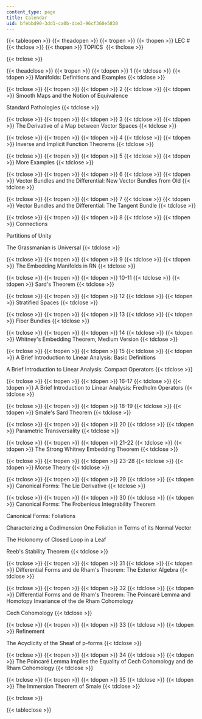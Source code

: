 ```yaml
---
content_type: page
title: Calendar
uid: bfebbd90-3dd1-ca0b-dce3-96cf360e5830
---
```


{{< tableopen >}}
{{< theadopen >}}
{{< tropen >}}
{{< thopen >}}
LEC #
{{< thclose >}}
{{< thopen >}}
TOPICS 
{{< thclose >}}

{{< trclose >}}

{{< theadclose >}}
{{< tropen >}}
{{< tdopen >}}
1
{{< tdclose >}}
{{< tdopen >}}
Manifolds: Definitions and Examples
{{< tdclose >}}

{{< trclose >}}
{{< tropen >}}
{{< tdopen >}}
2
{{< tdclose >}}
{{< tdopen >}}
Smooth Maps and the Notion of Equivalence  
  
Standard Pathologies
{{< tdclose >}}

{{< trclose >}}
{{< tropen >}}
{{< tdopen >}}
3
{{< tdclose >}}
{{< tdopen >}}
The Derivative of a Map between Vector Spaces
{{< tdclose >}}

{{< trclose >}}
{{< tropen >}}
{{< tdopen >}}
4
{{< tdclose >}}
{{< tdopen >}}
Inverse and Implicit Function Theorems
{{< tdclose >}}

{{< trclose >}}
{{< tropen >}}
{{< tdopen >}}
5
{{< tdclose >}}
{{< tdopen >}}
More Examples
{{< tdclose >}}

{{< trclose >}}
{{< tropen >}}
{{< tdopen >}}
6
{{< tdclose >}}
{{< tdopen >}}
Vector Bundles and the Differential: New Vector Bundles from Old
{{< tdclose >}}

{{< trclose >}}
{{< tropen >}}
{{< tdopen >}}
7
{{< tdclose >}}
{{< tdopen >}}
Vector Bundles and the Differential: The Tangent Bundle
{{< tdclose >}}

{{< trclose >}}
{{< tropen >}}
{{< tdopen >}}
8
{{< tdclose >}}
{{< tdopen >}}
Connections  
  
Partitions of Unity  
  
The Grassmanian is Universal
{{< tdclose >}}

{{< trclose >}}
{{< tropen >}}
{{< tdopen >}}
9
{{< tdclose >}}
{{< tdopen >}}
The Embedding Manifolds in RN
{{< tdclose >}}

{{< trclose >}}
{{< tropen >}}
{{< tdopen >}}
10-11
{{< tdclose >}}
{{< tdopen >}}
Sard's Theorem
{{< tdclose >}}

{{< trclose >}}
{{< tropen >}}
{{< tdopen >}}
12
{{< tdclose >}}
{{< tdopen >}}
Stratified Spaces
{{< tdclose >}}

{{< trclose >}}
{{< tropen >}}
{{< tdopen >}}
13
{{< tdclose >}}
{{< tdopen >}}
Fiber Bundles
{{< tdclose >}}

{{< trclose >}}
{{< tropen >}}
{{< tdopen >}}
14
{{< tdclose >}}
{{< tdopen >}}
Whitney's Embedding Theorem, Medium Version
{{< tdclose >}}

{{< trclose >}}
{{< tropen >}}
{{< tdopen >}}
15
{{< tdclose >}}
{{< tdopen >}}
A Brief Introduction to Linear Analysis: Basic Definitions  
  
A Brief Introduction to Linear Analysis: Compact Operators
{{< tdclose >}}

{{< trclose >}}
{{< tropen >}}
{{< tdopen >}}
16-17
{{< tdclose >}}
{{< tdopen >}}
A Brief Introduction to Linear Analysis: Fredholm Operators
{{< tdclose >}}

{{< trclose >}}
{{< tropen >}}
{{< tdopen >}}
18-19
{{< tdclose >}}
{{< tdopen >}}
Smale's Sard Theorem
{{< tdclose >}}

{{< trclose >}}
{{< tropen >}}
{{< tdopen >}}
20
{{< tdclose >}}
{{< tdopen >}}
Parametric Transversality
{{< tdclose >}}

{{< trclose >}}
{{< tropen >}}
{{< tdopen >}}
21-22
{{< tdclose >}}
{{< tdopen >}}
The Strong Whitney Embedding Theorem
{{< tdclose >}}

{{< trclose >}}
{{< tropen >}}
{{< tdopen >}}
23-28
{{< tdclose >}}
{{< tdopen >}}
Morse Theory
{{< tdclose >}}

{{< trclose >}}
{{< tropen >}}
{{< tdopen >}}
29
{{< tdclose >}}
{{< tdopen >}}
Canonical Forms: The Lie Derivative
{{< tdclose >}}

{{< trclose >}}
{{< tropen >}}
{{< tdopen >}}
30
{{< tdclose >}}
{{< tdopen >}}
Canonical Forms: The Frobenious Integrability Theorem  
  
Canonical Forms: Foliations  
  
Characterizing a Codimension One Foliation in Terms of its Normal Vector  
  
The Holonomy of Closed Loop in a Leaf  
  
Reeb's Stability Theorem
{{< tdclose >}}

{{< trclose >}}
{{< tropen >}}
{{< tdopen >}}
31
{{< tdclose >}}
{{< tdopen >}}
Differential Forms and de Rham's Theorem: The Exterior Algebra
{{< tdclose >}}

{{< trclose >}}
{{< tropen >}}
{{< tdopen >}}
32
{{< tdclose >}}
{{< tdopen >}}
Differential Forms and de Rham's Theorem: The Poincaré Lemma and Homotopy Invariance of the de Rham Cohomology  
  
Cech Cohomology
{{< tdclose >}}

{{< trclose >}}
{{< tropen >}}
{{< tdopen >}}
33
{{< tdclose >}}
{{< tdopen >}}
Refinement  
  
The Acyclicity of the Sheaf of p-forms
{{< tdclose >}}

{{< trclose >}}
{{< tropen >}}
{{< tdopen >}}
34
{{< tdclose >}}
{{< tdopen >}}
The Poincaré Lemma Implies the Equality of Cech Cohomology and de Rham Cohomology
{{< tdclose >}}

{{< trclose >}}
{{< tropen >}}
{{< tdopen >}}
35
{{< tdclose >}}
{{< tdopen >}}
The Immersion Theorem of Smale
{{< tdclose >}}

{{< trclose >}}

{{< tableclose >}}